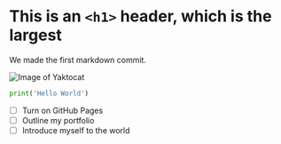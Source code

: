 # This is an `<h1>` header, which is the largest
We made the first markdown commit.

![Image of Yaktocat](https://octodex.github.com/images/yaktocat.png)


``` python
print('Hello World')
```

- [ ] Turn on GitHub Pages
- [ ] Outline my portfolio
- [ ] Introduce myself to the world

